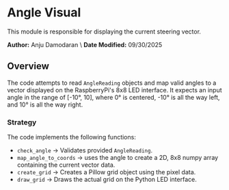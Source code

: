 # Angle Visual
This module is responsible for displaying the current steering vector.

**Author:** Anju Damodaran \\
**Date Modified:** 09/30/2025

## Overview
The code attempts to read `AngleReading` objects and map valid angles to a vector displayed on the RaspberryPi's 8x8 LED interface. It expects an input angle in the range of [-10°, 10], where 0° is centered, -10° is all the way left, and 10° is all the way right.

### Strategy
The code implements the following functions:
- `check_angle` -> Validates provided `AngleReading`.
- `map_angle_to_coords` -> uses the angle to create a 2D, 8x8 numpy array containing the current vector data.
- `create_grid` -> Creates a Pillow grid object using the pixel data.
- `draw_grid` -> Draws the actual grid on the Python LED interface.